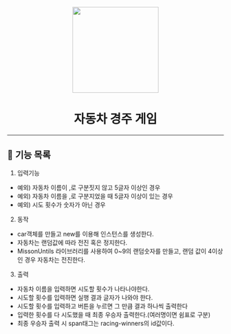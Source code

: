 <p align="middle" >
  <img width="200px;" src="https://github.com/woowacourse/javascript-racingcar-precourse/blob/main/images/racingcar_icon.png?raw=true"/>
</p>
<h1 align="middle">자동차 경주 게임</h1>

---

## 🎯 기능 목록

1. 입력기능

- 예외) 자동차 이름이 ,로 구분짓지 않고 5글자 이상인 경우
- 예외) 자동차 이름을 ,로 구분지었을 때 5글자 이상이 있는 경우
- 예외) 시도 횟수가 숫자가 아닌 경우

2. 동작

- car객체를 만들고 new를 이용해 인스턴스를 생성한다.
- 자동차는 랜덤값에 따라 전진 혹은 정지한다.
- MissonUntils 라이브러리를 사용하여 0~9의 랜덤숫자를 만들고, 랜덤 값이 4이상인 경우 자동차는 전진한다.

3. 출력

- 자동차 이름을 입력하면 시도할 횟수가 나타나야한다.
- 시도할 횟수를 입력하면 실행 결과 글자가 나와야 한다.
- 시도할 횟수를 입력하고 버튼을 누르면 그 만큼 결과 하나씩 출력한다
- 입력한 횟수를 다 시도했을 때 최종 우승자 출력한다.(여러명이면 쉼표로 구분)
- 최종 우승자 출력 시 span태그는 racing-winners의 id값이다.
